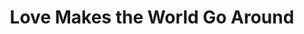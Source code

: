 ---
pid: CH21
title: Love Makes the World Go Around
location_transcription: 
zipcode: '19355'
outside_phl: 'Malvern PA '
neighborhood: 
age: 
age_range: 
instagram: 
image_file_name: CH_21.jpg
proposal_transcription: People and animals holding hands encircling a globe
topic: Animals,Globalism,Unity,Race Ethnicity
topic_summary: 0, 0, 0, 0
type: Other No Form
keywords_other: 
credit: 
image_labels: 
twitter: 
facebook: 
permalink: "/monuments/ch21/"
layout: item-page
---